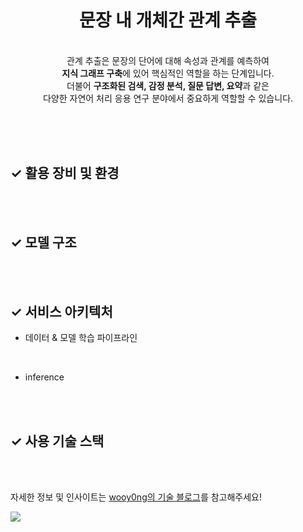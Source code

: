 <div align="center">
 <h1> 문장 내 개체간 관계 추출 </h1>

 <br>
 관계 추출은 문장의 단어에 대해 속성과 관계를 예측하여  <br />
 <b>지식 그래프 구축</b>에 있어 핵심적인 역할을 하는 단계입니다. <br>
 더불어 <b>구조화된 검색, 감정 분석, 질문 답변, 요약</b>과 같은 <br />
 다양한 자연어 처리 응용 연구 분야에서 중요하게 역할할 수 있습니다. 
<br>
</div>

<br><br><br>

## ✓ 활용 장비 및 환경


<br><br>

## ✓ 모델 구조


<br><br>

## ✓ 서비스 아키텍처

- 데이터 & 모델 학습 파이프라인


<br>

- inference




<br><br>

## ✓ 사용 기술 스택



<br><br>

자세한 정보 및 인사이트는 <a href="https://blog.naver.com/wooy0ng">wooy0ng의 기술 블로그</a>를 참고해주세요! 

<a href="https://hits.seeyoufarm.com"><img src="https://hits.seeyoufarm.com/api/count/incr/badge.svg?url=https%3A%2F%2Fgithub.com%2Fwooy0ng%2Fhit-counter&count_bg=%23ADC83D&title_bg=%23555555&icon=&icon_color=%23E7E7E7&title=hits&edge_flat=false"/></a>
